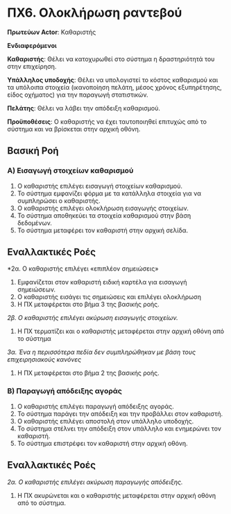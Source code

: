# ΠΧ6. Ολοκλήρωση ραντεβού

**Πρωτεύων Actor**: Καθαριστής

**Ενδιαφερόμενοι**

**Καθαριστής**: Θέλει να κατοχυρωθεί στο σύστημα η δραστηριότητά του στην επιχείρηση.

**Υπάλληλος υποδοχής**: Θέλει να υπολογιστεί το κόστος καθαρισμού και τα υπόλοιπα στοιχεία (ικανοποίηση πελάτη, μέσος χρόνος εξυπηρέτησης, είδος οχήματος) για την παραγωγή στατιστικών.

**Πελάτης**: Θέλει να λάβει την απόδειξη καθαρισμού.

**Προϋποθέσεις**: Ο καθαριστής να έχει ταυτοποιηθεί επιτυχώς από το σύστημα και να βρίσκεται στην αρχική οθόνη.

## Βασική Ροή

### Α) Εισαγωγή στοιχείων καθαρισμού
1. Ο καθαριστής επιλέγει εισαγωγή στοιχείων καθαρισμού.
2. Το σύστημα εμφανίζει φόρμα με τα κατάλληλα στοιχεία για να συμπληρώσει ο καθαριστής.
3. Ο καθαριστής επιλέγει ολοκλήρωση εισαγωγής στοιχείων.
4. Το σύστημα αποθηκεύει τα στοιχεία καθαρισμού στην βάση δεδομένων.
5. Το σύστημα μεταφέρει τον καθαριστή στην αρχική σελίδα.


## Εναλλακτικές Ροές

*2α. Ο καθαριστής επιλέγει «επιπλέον σημειώσεις»	
1. Εμφανίζεται στον καθαριστή ειδική καρτέλα για εισαγωγή σημειώσεων.
2. Ο καθαριστής εισάγει τις σημειώσεις και επιλέγει ολοκλήρωση
3. Η ΠΧ μεταφέρεται στο βήμα 3 της βασικής ροής.

*2β. Ο καθαριστής επιλέγει ακύρωση εισαγωγής στοιχείων.*
1. Η ΠΧ τερματίζει και ο καθαριστής μεταφέρεται στην αρχική οθόνη από το σύστημα

*3α. Ένα η περισσότερα πεδία δεν συμπληρώθηκαν με βάση τους επιχειρησιακούς    κανόνες*
1. Η ΠΧ μεταφέρεται στο βήμα 2 της βασικής ροής.


### Β) Παραγωγή απόδειξης αγοράς
1. Ο καθαριστής επιλέγει παραγωγή απόδειξης αγοράς.
2. Το σύστημα παράγει την απόδειξη και την προβάλλει στον καθαριστή.
3. Ο καθαριστής επιλέγει αποστολή στον υπάλληλο υποδοχής.
4. Το σύστημα στέλνει την απόδειξη στον υπάλληλο και ενημερώνει τον καθαριστή.
5. Το σύστημα επιστρέφει τον καθαριστή στην αρχική οθόνη.

## Εναλλακτικές Ροές

*2α. Ο καθαριστής επιλέγει ακύρωση παραγωγής απόδειξης.*
1. Η ΠΧ ακυρώνεται και ο καθαριστής μεταφέρεται στην αρχική οθόνη από το σύστημα.
